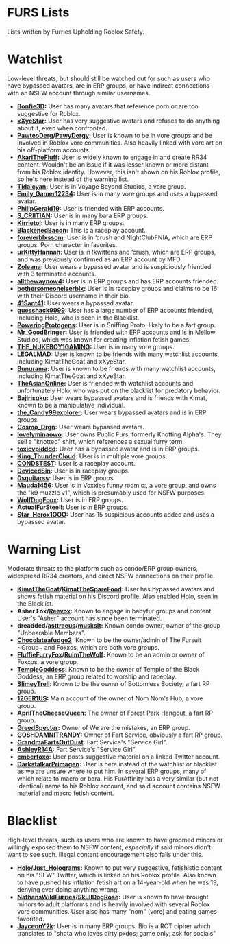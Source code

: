 # FURS Lists
Lists written by Furries Upholding Roblox Safety.

# Watchlist
Low-level threats, but should still be watched out for such as users who have bypassed avatars, are in ERP groups, or have indirect connections with an NSFW account through similar usernames.
- **[Bonfie3D](https://www.roblox.com/users/4946862186/profile):** User has many avatars that reference porn or are too suggestive for Roblox.
- **[xXyeStar](https://www.roblox.com/users/3587246995/profile):** User has very suggestive avatars and refuses to do anything about it, even when confronted.
- **[PawteoDerg](https://www.roblox.com/users/332864766/profile)/[PawyDergy](https://www.roblox.com/users/7443300298/profile):** User is known to be in vore groups and be involved in Roblox vore communities. Also heavily linked with vore art on his off-platform accounts.
- **[AkariTheFluff](https://www.roblox.com/users/57726317/profile):** User is widely known to engage in and create RR34 content. Wouldn't be an issue if it was lesser known or more distant from his Roblox identity. However, this isn't shown on his Roblox profile, so he's here instead of the warning list.
- **[Tidalcyan](https://www.roblox.com/users/533219100/profile):** User is in Voyage Beyond Studios, a vore group.
- **[Emily_Gamer12234](https://www.roblox.com/users/2043909836/profile):** User is in many vore groups and uses a bypassed avatar.
- **[PhilipGerald19](https://www.roblox.com/users/906812356/profile):** User is friended with ERP accounts.
- **[S_CRIITIAN](https://www.roblox.com/users/2512234756/profile):** User is in many bara ERP groups.
- **[Kirrietol](https://www.roblox.com/users/7424633171/profile):** User is in many ERP groups.
- **[BlackenedBacon](https://www.roblox.com/users/5254306565/profile):** This is a raceplay account.
- **[foreverblxssom](https://www.roblox.com/users/7153188369/profile):** User is in ‘crush and NightClubFNIA, which are ERP groups. Porn character in favorites.
- **[urKittyHannah](https://www.roblox.com/users/5770186839/profile):** User is in !kwittens and ‘crush, which are ERP groups, and was previously confirmed as an ERP account by MFD.
- **[Zoleana](https://www.roblox.com/users/36934041/profile):** User wears a bypassed avatar and is suspiciously friended with 3 terminated accounts.
- **[allthewaynow4](https://www.roblox.com/users/5335996337/profile):** User is in ERP groups and has ERP accounts friended.
- **[bothersomeonelserblx](https://www.roblox.com/users/7166002039/profile):** User is in raceplay groups and claims to be 16 with their Discord username in their bio.
- **[41Sant41](https://www.roblox.com/users/2851454875/profile):** User wears a bypassed avatar.
- **[guesshack9999](https://www.roblox.com/users/66968316/profile):** User has a large number of ERP accounts friended, including Holo, who is seen in the Blacklist.
- **[PoweringProtogens](https://www.roblox.com/users/88875824/profile):** User is in Sniffing Proto, likely to be a fart group.
- **[Mr_GoodBringer](https://www.roblox.com/users/150968716/profile):** User is friended with ERP accounts and is in Mellow Studios, which was known for creating inflation fetish games.
- **[THE_NUKEBOY1GAMING](https://www.roblox.com/users/231481444/profile):** User is in many vore groups.
- **[LEGALMAD](https://www.roblox.com/users/29043879/profile):** User is known to be friends with many watchlist accounts, including KimatTheGoat and xXyeStar.
- **[Bunurama](https://www.roblox.com/users/472471640/profile):** User is known to be friends with many watchlist accounts, including KimatTheGoat and xXyeStar.
- **[TheAsianOnline](https://www.roblox.com/users/86353363/profile):** User is friended with watchlist accounts and unfortunately Holo, who was put on the blacklist for predatory behavior.
- **[Bajirisuku](https://www.roblox.com/users/1441566572/profile):** User wears bypassed avatars and is friends with Kimat, known to be a manipulative individual.
- **[the_Candy99explorer](https://www.roblox.com/users/1918393398/profile):** User wears bypassed avatars and is in ERP groups.
- **[Cosmo_Drgn](https://www.roblox.com/users/633229311/profile):** User wears bypassed avatars.
- **[lovelyminaowo](https://www.roblox.com/users/1246171820/profile):** User owns Puplic Furs, formerly Knotting Alpha's. They sell a "knotted" shirt, which references a sexual furry term.
- **[toxicvpidddd](https://www.roblox.com/users/8100204393/profile):** User has a bypassed avatar and is in ERP groups.
- **[King_ThunderCloud](https://www.roblox.com/users/3621294232/profile):** User is in multiple vore groups.
- **[CONDSTEST](https://www.roblox.com/users/8235044464/profile):** User is a raceplay account.
- **[DevicedSin](https://www.roblox.com/users/1721208031/profile):** User is in raceplay groups.
- **[0squitarss](https://www.roblox.com/users/4783979640/profile):** User is in ERP groups.
- **[Mauda1456](https://www.roblox.com/users/452146380/profile):** User is in Voxxies funny room c:, a vore group, and owns the "k9 muzzle v1", which is presumably used for NSFW purposes.
- **[WolfDogFoox](https://www.roblox.com/users/1086006903/profile):** User is in ERP groups.
- **[ActualFurSteell](https://www.roblox.com/users/250528/profile):** User is in ERP groups.
- **[Star_Herox1OOO](https://www.roblox.com/users/4926230591/profile):** User has 15 suspicious accounts added and uses a bypassed avatar.

# Warning List
Moderate threats to the platform such as condo/ERP group owners, widespread RR34 creators, and direct NSFW connections on their profile.
- **[KimatTheGoat](https://www.roblox.com/users/1630203571/profile)/[KimatTheSpareFood](https://www.roblox.com/users/62157833/profile):** User has bypassed avatars and shows fetish material on his Discord profile. Also enabled Holo, seen in the Blacklist.
- **Asher Fox/[Reevox](https://www.roblox.com/users/135038601/profile):** Known to engage in babyfur groups and content. User's "Asher" account has since been terminated.
- **dreadded/[asttraeus](https://www.roblox.com/users/1503957584/profile)/[muskslt](https://www.roblox.com/users/5534261215/profile):** Known condo owner, owner of the group "Unbearable Members".
- **[Chocolateafudge2](https://www.roblox.com/users/2289971751/profile):** Known to be the owner/admin of The Fursuit ~Group~ and Foxxos, which are both vore groups.
- **[FluffieFurryFox](https://www.roblox.com/users/5633543954/profile)/[RuimTheWolf](https://www.roblox.com/users/4312251217/profile):** Known to be an admin or owner of Foxxos, a vore group.
- **[TempleGoddess](https://www.roblox.com/users/7081717502/profile):** Known to be the owner of Temple of the Black Goddess, an ERP group related to worship and raceplay.
- **[SlimeyTrell](https://www.roblox.com/users/567212223/profile):** Known to be the owner of Bottomless Society, a fart RP group.
- **[12GER1US](https://www.roblox.com/users/1843115224/profile):** Main account of the owner of Nom Nom's Hub, a vore group.
- **[AprilTheCheeseQueen](https://www.roblox.com/users/3133223288/profile):** The owner of Forest Park Hangout, a fart RP group.
- **[GreedSpecter](https://www.roblox.com/users/939840003/profile):** Owner of We are the mistakes, an ERP group.
- **[GOSHDAMNITRANDY](https://www.roblox.com/users/2978506353/profile):** Owner of Fart Service, obviously a fart RP group.
- **[GrandmaFartsOutDust](https://www.roblox.com/users/2656183411/profile):** Fart Service's "Service Girl".
- **[AshleyR14A](https://www.roblox.com/users/1553571392/profile):** Fart Service's "Service Girl".
- **[emberfoxo](https://www.roblox.com/users/125805612/profile):** User posts suggestive material on a linked Twitter account.
- **[DarkstalkarPrimagen](https://www.roblox.com/users/60622047/profile):** User is here instead of the watchlist or blacklist as we are unsure where to put him. In several ERP groups, many of which relate to macro or bara. His FurAffinity has a very similar (but not identical) name to his Roblox account, and said account contains NSFW material and macro fetish content.

# Blacklist
High-level threats, such as users who are known to have groomed minors or willingly exposed them to NSFW content, *especially* if said minors didn't want to see such. Illegal content encouragement also falls under this.
- **[Holo/Just_Holograms](https://www.roblox.com/users/64798307/profile):** Known to put very suggestive, fetishistic content on his "SFW" Twitter, which is linked on his Roblox profile. Also known to have pushed his inflation fetish art on a 14-year-old when he was 19, denying ever doing anything wrong.
- **[NathansWildFurries](https://www.roblox.com/users/6149616533/profile)/[SkullDogRose](https://www.roblox.com/users/7450781597/profile):** User is known to have brought minors to adult platforms and is heavily involved with several Roblox vore communities. User also has many "nom" (vore) and eating games favorited.
- **[JayceonY2k](https://www.roblox.com/users/7424633171/profile):** User is in many ERP groups. Bio is a ROT cipher which translates to "shota who loves dirty pxdos; game only; ask for socials"
